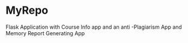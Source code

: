 # MyRepo
Flask Application with Course Info app and an anti -Plagiarism App and Memory Report Generating App
